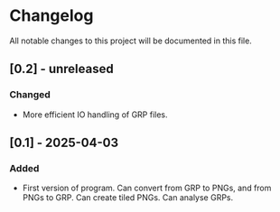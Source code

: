 # Changelog

All notable changes to this project will be documented in this file.


## [0.2] - unreleased

### Changed
- More efficient IO handling of GRP files.


## [0.1] - 2025-04-03

### Added
- First version of program. Can convert from GRP to PNGs, and from PNGs to GRP. Can create tiled PNGs. Can analyse GRPs.
